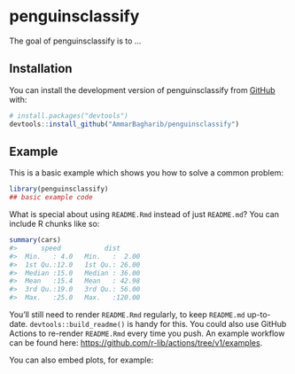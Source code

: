 
<!-- README.md is generated from README.Rmd. Please edit that file -->

# penguinsclassify

<!-- badges: start -->
<!-- badges: end -->

The goal of penguinsclassify is to …

## Installation

You can install the development version of penguinsclassify from
[GitHub](https://github.com/) with:

``` r
# install.packages("devtools")
devtools::install_github("AmmarBagharib/penguinsclassify")
```

## Example

This is a basic example which shows you how to solve a common problem:

``` r
library(penguinsclassify)
## basic example code
```

What is special about using `README.Rmd` instead of just `README.md`?
You can include R chunks like so:

``` r
summary(cars)
#>      speed           dist       
#>  Min.   : 4.0   Min.   :  2.00  
#>  1st Qu.:12.0   1st Qu.: 26.00  
#>  Median :15.0   Median : 36.00  
#>  Mean   :15.4   Mean   : 42.98  
#>  3rd Qu.:19.0   3rd Qu.: 56.00  
#>  Max.   :25.0   Max.   :120.00
```

You’ll still need to render `README.Rmd` regularly, to keep `README.md`
up-to-date. `devtools::build_readme()` is handy for this. You could also
use GitHub Actions to re-render `README.Rmd` every time you push. An
example workflow can be found here:
<https://github.com/r-lib/actions/tree/v1/examples>.

You can also embed plots, for example:
